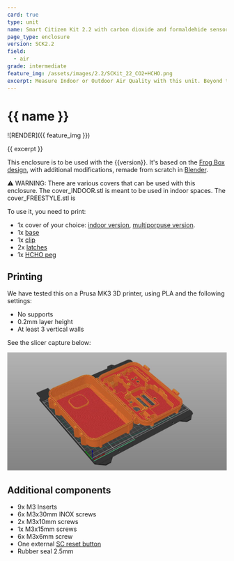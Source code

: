 ```yaml
---
card: true
type: unit
name: Smart Citizen Kit 2.2 with carbon dioxide and formaldehide sensors
page_type: enclosure
version: SCK2.2
field:
  - air
grade: intermediate
feature_img: /assets/images/2.2/SCKit_22_CO2+HCHO.png
excerpt: Measure Indoor or Outdoor Air Quality with this unit. Beyond the metrics from the kit, it can measure CO2 with a very reliable CO2 sensor!
---
```

# {{ name }}

![RENDER]({{ feature_img }})

{{ excerpt }}

This enclosure is to be used with the {{version}}. It's based on the [Frog Box design](https://www.thingiverse.com/thing:4582978), with additional modifications, remade from scratch in [Blender]([url](https://www.blender.org/)).

⚠️ WARNING: There are various covers that can be used with this enclosure. The cover_INDOOR.stl is meant to be used in indoor spaces. The cover_FREESTYLE.stl is 

To use it, you need to print:

- 1x cover of your choice: [indoor version](components/cover_indoor.stl), [multiporpuse version](components/cover_multipurpose.stl).
- 1x [base](components/base.stl)
- 1x [clip](components/clip.stl)
- 2x [latches](components/latch_hinge.stl)
- 1x [HCHO peg](components/hcho_peg.stl)

## Printing 

We have tested this on a Prusa MK3 3D printer, using PLA and the following settings:

- No supports
- 0.2mm layer height
- At least 3 vertical walls
<!--- We recommend to avoid using gyroid as an infill-->

See the slicer capture below:

![**SLICER**](/assets/images/2.2/slicer_SCKit_CO2-HCHO.jpg)

## Additional components

- 9x M3 Inserts
- 6x M3x30mm INOX screws
- 2x M3x10mm screws
- 1x M3x15mm screws
- 6x M3x6mm screw
- One external [SC reset button](https://github.com/fablabbcn/smartcitizen-enclosures/tree/master/SmartCitizen%20Power%20Options/Reset%20button)
- Rubber seal 2.5mm